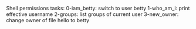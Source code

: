 Shell permissions tasks:
0-iam_betty: switch to user betty
1-who_am_i: print effective username
2-groups: list groups of current user
3-new_owner: change owner of file hello to betty
